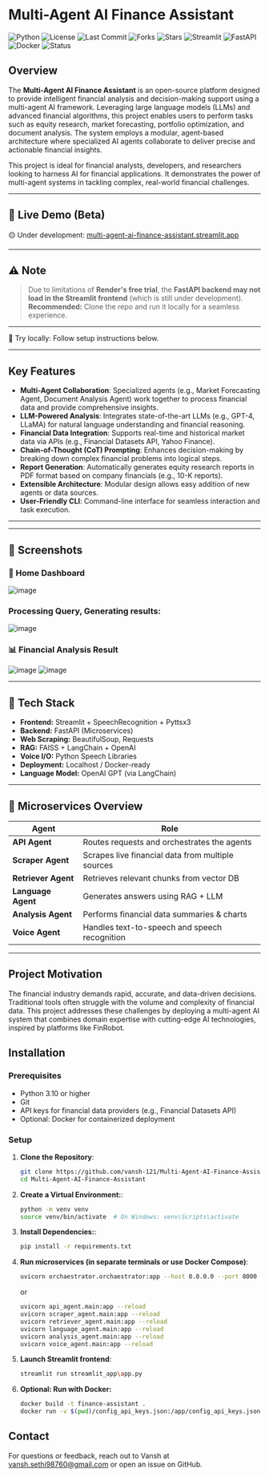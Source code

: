 # Multi-Agent AI Finance Assistant

![Python](https://img.shields.io/badge/python-3.10+-blue.svg)
![License](https://img.shields.io/badge/license-MIT-blue.svg)
![Last Commit](https://img.shields.io/github/last-commit/vansh-121/Multi-Agent-AI-Finance-Assistant)
![Forks](https://img.shields.io/github/forks/vansh-121/Multi-Agent-AI-Finance-Assistant?style=social)
![Stars](https://img.shields.io/github/stars/vansh-121/Multi-Agent-AI-Finance-Assistant?style=social)
![Streamlit](https://img.shields.io/badge/Streamlit-Enabled-red?logo=streamlit)
![FastAPI](https://img.shields.io/badge/FastAPI-Backend-green?logo=fastapi)
![Docker](https://img.shields.io/badge/Docker-Ready-blue?logo=docker)
![Status](https://img.shields.io/badge/status-active-green.svg)

## Overview

The **Multi-Agent AI Finance Assistant** is an open-source platform designed to provide intelligent financial analysis and decision-making support using a multi-agent AI framework. Leveraging large language models (LLMs) and advanced financial algorithms, this project enables users to perform tasks such as equity research, market forecasting, portfolio optimization, and document analysis. The system employs a modular, agent-based architecture where specialized AI agents collaborate to deliver precise and actionable financial insights.

This project is ideal for financial analysts, developers, and researchers looking to harness AI for financial applications. It demonstrates the power of multi-agent systems in tackling complex, real-world financial challenges.

---

## 🚀 Live Demo (Beta)

🟡 Under development: [multi-agent-ai-finance-assistant.streamlit.app](https://multi-agent-ai-finance-assistant.streamlit.app)  

---

## ⚠️ Note

> Due to limitations of **Render's free trial**, the **FastAPI backend may not load in the Streamlit frontend** (which is still under development).  
> **Recommended:** Clone the repo and run it locally for a seamless experience.

---

🧪 Try locally: Follow setup instructions below.

---



## Key Features

- **Multi-Agent Collaboration**: Specialized agents (e.g., Market Forecasting Agent, Document Analysis Agent) work together to process financial data and provide comprehensive insights.
- **LLM-Powered Analysis**: Integrates state-of-the-art LLMs (e.g., GPT-4, LLaMA) for natural language understanding and financial reasoning.
- **Financial Data Integration**: Supports real-time and historical market data via APIs (e.g., Financial Datasets API, Yahoo Finance).
- **Chain-of-Thought (CoT) Prompting**: Enhances decision-making by breaking down complex financial problems into logical steps.
- **Report Generation**: Automatically generates equity research reports in PDF format based on company financials (e.g., 10-K reports).
- **Extensible Architecture**: Modular design allows easy addition of new agents or data sources.
- **User-Friendly CLI**: Command-line interface for seamless interaction and task execution.

---

---
## 📸 Screenshots

### 🧠 Home Dashboard
![image](https://github.com/user-attachments/assets/8b79af26-ae82-4c42-92dd-abb3a8385d39)

### Processing Query, Generating results:
![image](https://github.com/user-attachments/assets/c214c12b-a62b-42e3-abd4-bd39228abde4)



### 📊 Financial Analysis Result
![image](https://github.com/user-attachments/assets/b1faa2a7-480b-4854-8a44-61e4d02486fc)
![image](https://github.com/user-attachments/assets/25a3b51b-8761-462b-ae07-dd25f931cd52)



---

## 🧰 Tech Stack

- **Frontend:** Streamlit + SpeechRecognition + Pyttsx3
- **Backend:** FastAPI (Microservices)
- **Web Scraping:** BeautifulSoup, Requests
- **RAG:** FAISS + LangChain + OpenAI
- **Voice I/O:** Python Speech Libraries
- **Deployment:** Localhost / Docker-ready
- **Language Model:** OpenAI GPT (via LangChain)

---

## 🧪 Microservices Overview

| Agent            | Role                                               |
|------------------|----------------------------------------------------|
| **API Agent**     | Routes requests and orchestrates the agents       |
| **Scraper Agent** | Scrapes live financial data from multiple sources |
| **Retriever Agent** | Retrieves relevant chunks from vector DB       |
| **Language Agent** | Generates answers using RAG + LLM                |
| **Analysis Agent** | Performs financial data summaries & charts       |
| **Voice Agent**    | Handles text-to-speech and speech recognition    |

---


## Project Motivation

The financial industry demands rapid, accurate, and data-driven decisions. Traditional tools often struggle with the volume and complexity of financial data. This project addresses these challenges by deploying a multi-agent AI system that combines domain expertise with cutting-edge AI technologies, inspired by platforms like FinRobot.

## Installation

### Prerequisites
- Python 3.10 or higher
- Git
- API keys for financial data providers (e.g., Financial Datasets API)
- Optional: Docker for containerized deployment

### Setup
1. **Clone the Repository**:
   ```bash
   git clone https://github.com/vansh-121/Multi-Agent-AI-Finance-Assistant.git
   cd Multi-Agent-AI-Finance-Assistant
   ```

2. **Create a Virtual Environment:**:
   ```bash
   python -m venv venv
   source venv/bin/activate  # On Windows: venv\Scripts\activate
   ```
3. **Install Dependencies:**:
   ```bash
   pip install -r requirements.txt
   ```
4. **Run microservices (in separate terminals or use Docker Compose)**:
   ```bash
   uvicorn orchaestrator.orchaestrator:app --host 0.0.0.0 --port 8000
   ```
   or
   ```bash
   uvicorn api_agent.main:app --reload
   uvicorn scraper_agent.main:app --reload
   uvicorn retriever_agent.main:app --reload
   uvicorn language_agent.main:app --reload
   uvicorn analysis_agent.main:app --reload
   uvicorn voice_agent.main:app --reload
   ```
5. **Launch Streamlit frontend**:
   ```bash
   streamlit run streamlit_app\app.py
   ```
6. **Optional: Run with Docker:**
   ```bash
   docker build -t finance-assistant .
   docker run -v $(pwd)/config_api_keys.json:/app/config_api_keys.json finance-assistant
   ```
## Contact
For questions or feedback, reach out to Vansh at vansh.sethi98760@gmail.com or open an issue on GitHub.
      
     
